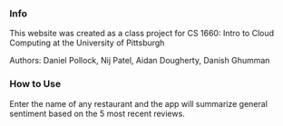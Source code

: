 ### Info
This website was created as a class project for CS 1660: Intro to Cloud Computing at the University of Pittsburgh

Authors: Daniel Pollock, Nij Patel, Aidan Dougherty, Danish Ghumman

### How to Use

Enter the name of any restaurant and the app will summarize general sentiment based on the 5 most recent reviews.


